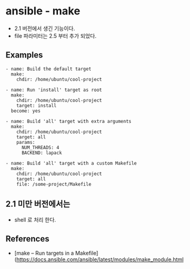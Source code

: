 # ansible - make
* 2.1 버전에서 생긴 기능이다.
* file 파라미터는 2.5 부터 추가 되었다.

## Examples
```
- name: Build the default target
  make:
    chdir: /home/ubuntu/cool-project

- name: Run 'install' target as root
  make:
    chdir: /home/ubuntu/cool-project
    target: install
  become: yes

- name: Build 'all' target with extra arguments
  make:
    chdir: /home/ubuntu/cool-project
    target: all
    params:
      NUM_THREADS: 4
      BACKEND: lapack

- name: Build 'all' target with a custom Makefile
  make:
    chdir: /home/ubuntu/cool-project
    target: all
    file: /some-project/Makefile
```

## 2.1 미만 버전에서는
* shell 로 처리 한다.


## References
* [make – Run targets in a Makefile](https://docs.ansible.com/ansible/latest/modules/make_module.html
